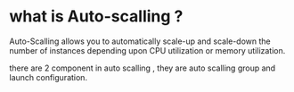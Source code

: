 # what is Auto-scalling ?
   Auto-Scalling allows you to automatically scale-up and scale-down the number of instances depending upon CPU utilization or memory utilization. 

  there are 2 component in auto scalling , they are auto scalling group and launch configuration.
